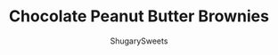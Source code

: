 ---
layout: ../../layouts/MarkdownPostLayout.astro
title: Chocolate Peanut Butter Brownies
author: ShugarySweets
pubDate: 2019-01-15
description: "Rich, fudgy Brownies filled with peanut butter morsels and topped with a fluffy peanut butter frosting. Loads of chopped Reeses peanut butter cups make this the ultimate, classic holiday dessert!"
image_url: https://www.shugarysweets.com/wp-content/uploads/2013/12/chocolate-peanut-butter-brownies-3.jpg
tags: ["Brownies and Bars","American"]
calories: 649
protein: 11
carbohydrates: 68
fats: 40
fiber: 3
ingredients: ["6 (1-ounce) squares unsweetened chocolate","1 cup unsalted butter","2 cups granulated sugar","3 large eggs","1 1/3 cup all-purpose flour","10 ounce peanut butter morsels","1/2 cup unsalted butter","1/2 cup creamy peanut butter","2 cups powdered sugar","2 Tablespoons skim milk","24 Reese's peanut butter cups miniatures, chopped"]
serves: 16
time: "1 hour"
prepTime: "15 minutes"
instructions: ["For the brownies, preheat oven to 325 degrees F. Line an 8inch square baking dish with parchment paper. Set aside.","In a large microwave safe bowl, combine unsweetened chocolate with butter. Melt on high heat for 30 second intervals, stirring after each addition (about 90 seconds total).","Add sugar and stir until combined. Add eggs, one at a time until fully incorporated. Mix in flour completely. Fold in the peanut butter morsels.","Pour into prepared baking dish and bake for about 45 minutes. Remove from oven and cool completely before frosting. Brownies will be soft and fudgy! Refrigerate brownies before frosting to help them firm up!","For the frosting, beat butter, peanut butter, powdered sugar and milk for 5 minutes using an electic mixer with whisk attachment on medium high. Spread over cooled brownies. Top with chopped Reese's peanut butter cups. Cut into bars and enjoy! Store in an airtight container for up to 3 days."]
nutrition: ["649 calories","68 grams carbohydrates","82 milligrams cholesterol","40 grams fat","3 grams fiber","11 grams protein","17 grams saturated fat","231 milligrams sodium","52 grams sugar","0 grams trans fat","20 grams unsaturated fat"]
---